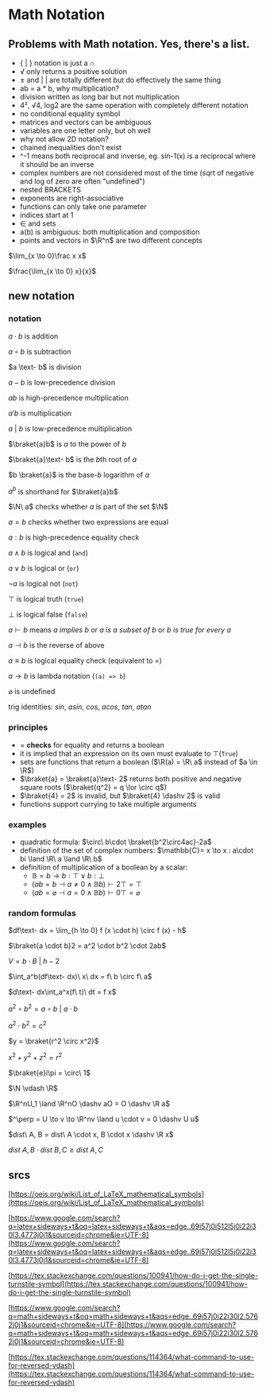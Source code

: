 # Math Notation

## Problems with Math notation. Yes, there's a list.

- { | } notation is just a ∩
- √ only returns a positive solution
- ± and | | are totally different but do effectively the same thing
- ab = a * b, why multiplication?
- division written as long bar but not multiplication
- 4², √4, log2 are the same operation with completely different notation
- no conditional equality symbol
- matrices and vectors can be ambiguous
- variables are one letter only, but oh well
- why not allow 2D notation?
- chained inequalities don't exist
- ^-1 means both reciprocal and inverse, eg. sin-1(x) is a reciprocal where it should be an inverse
- complex numbers are not considered most of the time (sqrt of negative and log of zero are often "undefined")
- nested BRACKETS
- exponents are right-associative
- functions can only take one parameter
- indices start at 1
- ∈ and sets
- a(b) is ambiguous: both multiplication and composition
- points and vectors in $\R^n$ are two different concepts

$\lim_{x \to 0}\frac x x$

$\frac{\lim_{x \to 0} x}{x}$

## new notation

### notation

$a \cdot b$ is addition

$a \circ b$ is subtraction

$a \text- b$ is division

$a - b$ is low-precedence division

$ab$ is high-precedence multiplication

$a ' b$ is multiplication

$a\ |\ b$ is low-precedence multiplication

$\braket{a}b$ is $a$ to the power of $b$

$\braket{a}\text- b$ is the $b$th root of $a$

$b \braket{a}$ is the base-$b$ logarithm of $a$

$a^b$ is shorthand for $\braket{a}b$

$\N\ a$ checks whether $a$ is part of the set $\N$

$a = b$ checks whether two expressions are equal

$a : b$ is high-precedence equality check

$a \land b$ is logical and (`and`)

$a \lor b$ is logical or (`or`)

$\neg a$ is logical not (`not`)

$\top$ is logical truth (`true`)

$\bot$ is logical false (`false`)

$a \vdash b$ means *a implies b* or *a is a subset of b* or *b is true for every a*

$a \dashv b$ is the reverse of above

$a \equiv b$ is logical equality check (equivalent to $=$)

$a \to b$ is lambda notation (`(a) => b`)

$\varnothing$ is undefined

trig identities: $sin$, $asin$, $cos$, $acos$, $tan$, $atan$

### principles

- $=$ **checks** for equality and returns a boolean
- it is implied that an expression on its own must evaluate to $\top$(`True`)
- sets are functions that return a boolean ($\R(a) = \R\ a$ instead of $a \in \R$)
- $\braket{a} = \braket{a}\text- 2$ returns both positive and negative square roots ($\braket{q^2} = q \lor \circ q$)
- $\braket{4} = 2$ is invalid, but $\braket{4} \dashv 2$ is valid
- functions support currying to take multiple arguments

### examples

- quadratic formula: $\circ\ b\cdot \braket{b^2\circ4ac}-2a$
- definition of the set of complex numbers: $\mathbb{C}= x \to x : a\cdot bi \land \R\ a \land \R\ b$
- definition of multiplication of a boolean by a scalar:
    - $\mathbb{B} = b \to b : \top \lor b : \bot$
    - $(ab = b \dashv a \ne 0 \land \mathbb{B}b) \vdash 2\top = \top$
    - $(ab = \varnothing \dashv a = 0 \land \mathbb{B}b) \vdash 0\top = \varnothing$

### random formulas

$df\text- dx = \lim_{h \to 0} f (x \cdot h) \circ f (x) - h$

$\braket{a \cdot b}2 = a^2 \cdot b^2 \cdot 2ab$

$V = b \cdot B\ |\ h - 2$

$\int_a^b(df\text- dx)\ x\ dx = f\ b \circ f\ a$

$d\text- dx\int_a^x(f\ t)\ dt = f x$

$a^2 \circ b^2 = a \circ b\ |\ a \cdot b$

$a^2 \cdot b^2 = c^2$

$y = \braket{r^2 \circ x^2}$

$x^2 + y^2 + z^2 = r^2$

$\braket{e}i\pi = \circ\ 1$

$\N \vdash \R$

$\R^nU_1 \land \R^nO \dashv aO = O \dashv \R a$

$^\perp = U \to v \to \R^nv \land u \cdot v = 0 \dashv U u$

$dist\ A, B = dist\ A \cdot x, B \cdot x \dashv \R x$

$dist\ A, B \cdot dist\ B, C \ge dist\ A, C$

## srcs

[https://oeis.org/wiki/List_of_LaTeX_mathematical_symbols](https://oeis.org/wiki/List_of_LaTeX_mathematical_symbols)

[https://www.google.com/search?q=latex+sideways+t&oq=latex+sideways+t&aqs=edge..69i57j0i512l5j0i22i30l3.4773j0j1&sourceid=chrome&ie=UTF-8](https://www.google.com/search?q=latex+sideways+t&oq=latex+sideways+t&aqs=edge..69i57j0i512l5j0i22i30l3.4773j0j1&sourceid=chrome&ie=UTF-8)

[https://tex.stackexchange.com/questions/100941/how-do-i-get-the-single-turnstile-symbol](https://tex.stackexchange.com/questions/100941/how-do-i-get-the-single-turnstile-symbol)

[https://www.google.com/search?q=math+sideways+t&oq=math+sideways+t&aqs=edge..69i57j0i22i30l2.5762j0j1&sourceid=chrome&ie=UTF-8](https://www.google.com/search?q=math+sideways+t&oq=math+sideways+t&aqs=edge..69i57j0i22i30l2.5762j0j1&sourceid=chrome&ie=UTF-8)

[https://tex.stackexchange.com/questions/114364/what-command-to-use-for-reversed-vdash](https://tex.stackexchange.com/questions/114364/what-command-to-use-for-reversed-vdash)